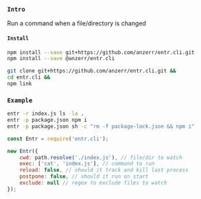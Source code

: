 
### `Intro`
Run a command when a file/directory is changed

#### `Install`
``` bash
npm install --save git+https://github.com/anzerr/entr.cli.git
npm install --save @anzerr/entr.cli
```

``` bash
git clone git+https://github.com/anzerr/entr.cli.git &&
cd entr.cli &&
npm link
```

### `Example`

``` bash
entr -r index.js ls -la .
entr -p package.json npm i
entr -p package.json sh -c "rm -f package-lock.json && npm i"
```

``` javascript
const Entr = require('entr.cli');

new Entr({
	cwd: path.resolve('./index.js'), // file/dir to watch
	exec: ['cat', 'index.js'], // command to run
	reload: false, // should it track and kill last process
	postpone: false, // should it run on start
	exclude: null // regex to exclude files to watch
});
```